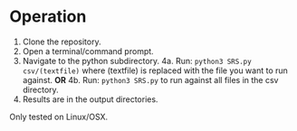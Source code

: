 # Operation
1. Clone the repository.
2. Open a terminal/command prompt.
3. Navigate to the python subdirectory.
4a. Run:   ```python3 SRS.py csv/(textfile)``` where (textfile) is replaced with the file you want to run against. **OR**
4b. Run:   ```python3 SRS.py``` to run against all files in the csv directory.
5. Results are in the output directories.

Only tested on Linux/OSX.
